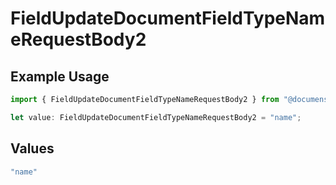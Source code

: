 # FieldUpdateDocumentFieldTypeNameRequestBody2

## Example Usage

```typescript
import { FieldUpdateDocumentFieldTypeNameRequestBody2 } from "@documenso/sdk-typescript/models/operations";

let value: FieldUpdateDocumentFieldTypeNameRequestBody2 = "name";
```

## Values

```typescript
"name"
```